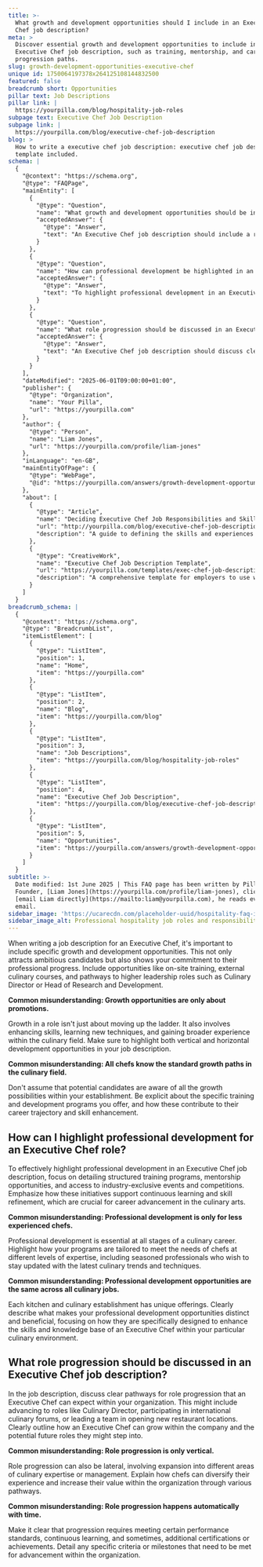 ```yaml
---
title: >-
  What growth and development opportunities should I include in an Executive
  Chef job description?
meta: >
  Discover essential growth and development opportunities to include in an
  Executive Chef job description, such as training, mentorship, and career
  progression paths.
slug: growth-development-opportunities-executive-chef
unique id: 1750064197378x264125108144832500
featured: false
breadcrumb short: Opportunities
pillar text: Job Descriptions
pillar link: |
  https://yourpilla.com/blog/hospitality-job-roles
subpage text: Executive Chef Job Description
subpage link: |
  https://yourpilla.com/blog/executive-chef-job-description
blog: >
  How to write a executive chef job description: executive chef job description
  template included.
schema: |
  {
    "@context": "https://schema.org",
    "@type": "FAQPage",
    "mainEntity": [
      {
        "@type": "Question",
        "name": "What growth and development opportunities should be included in an Executive Chef job description?",
        "acceptedAnswer": {
          "@type": "Answer",
          "text": "An Executive Chef job description should include a range of growth and development opportunities to attract ambitious candidates and demonstrate a commitment to their professional progress. Opportunities should encompass on-site training, external culinary courses, and career advancement pathways such as Culinary Director or Head of Research and Development. It's crucial to detail both vertical and horizontal development possibilities, enhancing skills within the culinary field, and broadening experience."
        }
      },
      {
        "@type": "Question",
        "name": "How can professional development be highlighted in an Executive Chef role?",
        "acceptedAnswer": {
          "@type": "Answer",
          "text": "To highlight professional development in an Executive Chef job description, focus on structured training programs, mentorship opportunities, and access to exclusive industry events and competitions. Emphasise the support for continuous learning and skill refinement crucial for career advancement in the culinary arts. Describe how the programs meet the needs of chefs at various expertise levels, and how they help chefs stay updated with the latest trends and techniques."
        }
      },
      {
        "@type": "Question",
        "name": "What role progression should be discussed in an Executive Chef job description?",
        "acceptedAnswer": {
          "@type": "Answer",
          "text": "An Executive Chef job description should discuss clear pathways for role progression within the organization. This includes advancement to roles such as Culinary Director, involvement in international culinary forums, or leading new restaurant openings. Role progression can be vertical or lateral, offering diverse experiences and increased value within the organization. It should be clear that progression depends on meeting performance standards, engaging in continuous learning, and possibly achieving additional certifications."
        }
      }
    ],
    "dateModified": "2025-06-01T09:00:00+01:00",
    "publisher": {
      "@type": "Organization",
      "name": "Your Pilla",
      "url": "https://yourpilla.com"
    },
    "author": {
      "@type": "Person",
      "name": "Liam Jones",
      "url": "https://yourpilla.com/profile/liam-jones"
    },
    "inLanguage": "en-GB",
    "mainEntityOfPage": {
      "@type": "WebPage",
      "@id": "https://yourpilla.com/answers/growth-development-opportunities-executive-chef"
    },
    "about": [
      {
        "@type": "Article",
        "name": "Deciding Executive Chef Job Responsibilities and Skills",
        "url": "http://yourpilla.com/blog/executive-chef-job-description",
        "description": "A guide to defining the skills and experiences needed from an Executive Chef, helpful for crafting effective job descriptions."
      },
      {
        "@type": "CreativeWork",
        "name": "Executive Chef Job Description Template",
        "url": "https://yourpilla.com/templates/exec-chef-job-description",
        "description": "A comprehensive template for employers to use when creating job descriptions for an Executive Chef role."
      }
    ]
  }
breadcrumb_schema: |
  {
    "@context": "https://schema.org",
    "@type": "BreadcrumbList",
    "itemListElement": [
      {
        "@type": "ListItem",
        "position": 1,
        "name": "Home",
        "item": "https://yourpilla.com"
      },
      {
        "@type": "ListItem",
        "position": 2,
        "name": "Blog",
        "item": "https://yourpilla.com/blog"
      },
      {
        "@type": "ListItem",
        "position": 3,
        "name": "Job Descriptions",
        "item": "https://yourpilla.com/blog/hospitality-job-roles"
      },
      {
        "@type": "ListItem",
        "position": 4,
        "name": "Executive Chef Job Description",
        "item": "https://yourpilla.com/blog/executive-chef-job-description"
      },
      {
        "@type": "ListItem",
        "position": 5,
        "name": "Opportunities",
        "item": "https://yourpilla.com/answers/growth-development-opportunities-executive-chef"
      }
    ]
  }
subtitle: >-
  Date modified: 1st June 2025 | This FAQ page has been written by Pilla
  Founder, [Liam Jones](https://yourpilla.com/profile/liam-jones), click to
  [email Liam directly](https://mailto:liam@yourpilla.com), he reads every
  email.
sidebar_image: 'https://ucarecdn.com/placeholder-uuid/hospitality-faq-image.jpg'
sidebar_image_alt: Professional hospitality job roles and responsibilities
---
```

When writing a job description for an Executive Chef, it's important to include specific growth and development opportunities. This not only attracts ambitious candidates but also shows your commitment to their professional progress. Include opportunities like on-site training, external culinary courses, and pathways to higher leadership roles such as Culinary Director or Head of Research and Development.

**Common misunderstanding: Growth opportunities are only about promotions.**

Growth in a role isn't just about moving up the ladder. It also involves enhancing skills, learning new techniques, and gaining broader experience within the culinary field. Make sure to highlight both vertical and horizontal development opportunities in your job description.

**Common misunderstanding: All chefs know the standard growth paths in the culinary field.**

Don't assume that potential candidates are aware of all the growth possibilities within your establishment. Be explicit about the specific training and development programs you offer, and how these contribute to their career trajectory and skill enhancement.

## How can I highlight professional development for an Executive Chef role?

To effectively highlight professional development in an Executive Chef job description, focus on detailing structured training programs, mentorship opportunities, and access to industry-exclusive events and competitions. Emphasize how these initiatives support continuous learning and skill refinement, which are crucial for career advancement in the culinary arts.

**Common misunderstanding: Professional development is only for less experienced chefs.**

Professional development is essential at all stages of a culinary career. Highlight how your programs are tailored to meet the needs of chefs at different levels of expertise, including seasoned professionals who wish to stay updated with the latest culinary trends and techniques.

**Common misunderstanding: Professional development opportunities are the same across all culinary jobs.**

Each kitchen and culinary establishment has unique offerings. Clearly describe what makes your professional development opportunities distinct and beneficial, focusing on how they are specifically designed to enhance the skills and knowledge base of an Executive Chef within your particular culinary environment.

## What role progression should be discussed in an Executive Chef job description?

In the job description, discuss clear pathways for role progression that an Executive Chef can expect within your organization. This might include advancing to roles like Culinary Director, participating in international culinary forums, or leading a team in opening new restaurant locations. Clearly outline how an Executive Chef can grow within the company and the potential future roles they might step into.

**Common misunderstanding: Role progression is only vertical.**

Role progression can also be lateral, involving expansion into different areas of culinary expertise or management. Explain how chefs can diversify their experience and increase their value within the organization through various pathways.

**Common misunderstanding: Role progression happens automatically with time.**

Make it clear that progression requires meeting certain performance standards, continuous learning, and sometimes, additional certifications or achievements. Detail any specific criteria or milestones that need to be met for advancement within the organization.
